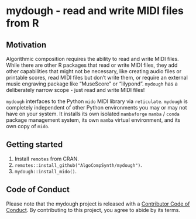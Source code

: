 mydough - read and write MIDI files from R
================

## Motivation

Algorithmic composition requires the ability to read and write MIDI
files. While there are other R packages that read or write MIDI files,
they add other capabilities that might not be necessary, like creating
audio files or printable scores, read MIDI files but don’t write them,
or require an external music engraving package like “MuseScore” or
“lilypond”. `mydough` has a deliberately narrow scope - just read and
write MIDI files!

`mydough` interfaces to the Python `mido` MIDI library via `reticulate`.
`mydough` is completely independent of other Python environments you may
or may not have on your system. It installs its own isolated
`mambaforge` `mamba` / `conda` package management system, its own
`mamba` virtual environment, and its own copy of `mido`.

## Getting started

1.  Install `remotes` from CRAN.
2.  `remotes::install_github("AlgoCompSynth/mydough")`.
3.  `mydough::install_mido()`.

## Code of Conduct

Please note that the mydough project is released with a [Contributor
Code of
Conduct](https://contributor-covenant.org/version/2/1/CODE_OF_CONDUCT.html).
By contributing to this project, you agree to abide by its terms.
